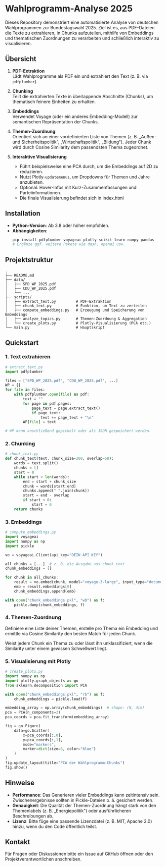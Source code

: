 # Wahlprogramm-Analyse 2025

Dieses Repository demonstriert eine automatisierte Analyse von deutschen Wahlprogrammen zur Bundestagswahl 2025. Ziel ist es, aus PDF-Dateien die Texte zu extrahieren, in Chunks aufzuteilen, mithilfe von Embeddings und thematischen Zuordnungen zu verarbeiten und schließlich interaktiv zu visualisieren.

## Übersicht

1. **PDF-Extraktion**  
   Lädt Wahlprogramme als PDF ein und extrahiert den Text (z. B. via `pdfplumber`).

2. **Chunking**  
   Teilt die extrahierten Texte in überlappende Abschnitte (Chunks), um thematisch feinere Einheiten zu erhalten.

3. **Embeddings**  
   Verwendet Voyage (oder ein anderes Embedding-Modell) zur semantischen Repräsentation der Chunks.

4. **Themen-Zuordnung**  
   Orientiert sich an einer vordefinierten Liste von Themen (z. B. „Außen- und Sicherheitspolitik", „Wirtschaftspolitik", „Bildung"). Jeder Chunk wird durch Cosine Similarity dem passendsten Thema zugeordnet.

5. **Interaktive Visualisierung**  
   - Führt beispielsweise eine PCA durch, um die Embeddings auf 2D zu reduzieren.  
   - Nutzt Plotly-`updatemenus`, um Dropdowns für Themen und Jahre anzubieten.  
   - Optional: Hover-Infos mit Kurz-Zusammenfassungen und Parteiinformationen.
   - Die finale Visualisierung befindet sich in index.html

## Installation

- **Python-Version**: Ab 3.8 oder höher empfohlen.
- **Abhängigkeiten**:
  ```bash
  pip install pdfplumber voyageai plotly scikit-learn numpy pandas
  # Ergänze ggf. weitere Pakete wie dash, openai usw.
  ```

## Projektstruktur

```
.
├── README.md
├── data/
│   ├── SPD_WP_2025.pdf
│   ├── CDU_WP_2025.pdf
│   └── ...
├── scripts/
│   ├── extract_text.py         # PDF-Extraktion
│   ├── chunk_text.py           # Funktion, um Text zu zerteilen
│   ├── compute_embeddings.py   # Erzeugung und Speicherung von Embeddings
│   ├── analyze_topics.py       # Themen-Zuordnung & Aggregation
│   └── create_plots.py         # Plotly-Visualisierung (PCA etc.)
└── main.py                     # Hauptskript
```

## Quickstart

### 1. Text extrahieren

```python
# extract_text.py
import pdfplumber

files = ["SPD_WP_2025.pdf", "CDU_WP_2025.pdf", ...]
WP = {}
for file in files:
    with pdfplumber.open(file) as pdf:
        text = ""
        for page in pdf.pages:
            page_text = page.extract_text()
            if page_text:
                text += page_text + "\n"
        WP[file] = text

# WP kann anschließend gepickelt oder als JSON gespeichert werden.
```

### 2. Chunking

```python
# chunk_text.py
def chunk_text(text, chunk_size=300, overlap=50):
    words = text.split()
    chunks = []
    start = 0
    while start < len(words):
        end = start + chunk_size
        chunk = words[start:end]
        chunks.append(" ".join(chunk))
        start = end - overlap
        if start < 0:
            start = 0
    return chunks
```

### 3. Embeddings

```python
# compute_embeddings.py
import voyageai
import numpy as np
import pickle

vo = voyageai.Client(api_key="DEIN_API_KEY")

all_chunks = [...]  # z. B. die Ausgabe aus chunk_text
chunk_embeddings = []

for chunk in all_chunks:
    result = vo.embed(chunk, model="voyage-3-large", input_type="document")
    emb = result.embeddings[0]
    chunk_embeddings.append(emb)

with open("chunk_embeddings.pkl", "wb") as f:
    pickle.dump(chunk_embeddings, f)
```

### 4. Themen-Zuordnung

Definiere eine Liste deiner Themen, erstelle pro Thema ein Embedding und ermittle via Cosine Similarity den besten Match für jeden Chunk.

Weist jedem Chunk ein Thema zu oder lässt ihn unklassifiziert, wenn die Similarity unter einem gewissen Schwellwert liegt.

### 5. Visualisierung mit Plotly

```python
# create_plots.py
import numpy as np
import plotly.graph_objects as go
from sklearn.decomposition import PCA

with open("chunk_embeddings.pkl", "rb") as f:
    chunk_embeddings = pickle.load(f)

embedding_array = np.array(chunk_embeddings)  # shape: (N, dim)
pca = PCA(n_components=2)
pca_coords = pca.fit_transform(embedding_array)

fig = go.Figure(
    data=go.Scatter(
        x=pca_coords[:,0],
        y=pca_coords[:,1],
        mode="markers",
        marker=dict(size=8, color="blue")
    )
)
fig.update_layout(title="PCA der Wahlprogramm-Chunks")
fig.show()
```

## Hinweise

- **Performance**: Das Generieren vieler Embeddings kann zeitintensiv sein. Zwischenergebnisse sollten in Pickle-Dateien o. ä. gesichert werden.
- **Genauigkeit**: Die Qualität der Themen-Zuordnung hängt stark von den Themenlabels (z. B. „Energiepolitik") oder ausführlicheren Beschreibungen ab.
- **Lizenz**: Bitte füge eine passende Lizenzdatei (z. B. MIT, Apache 2.0) hinzu, wenn du den Code öffentlich teilst.

## Kontakt

Für Fragen oder Diskussionen bitte ein Issue auf GitHub öffnen oder den Projektverantwortlichen anschreiben.

